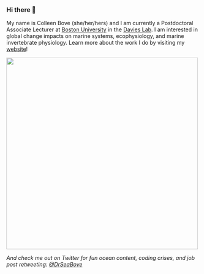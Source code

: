### Hi there 👋

My name is Colleen Bove (she/her/hers) and I am currently a Postdoctoral Associate Lecturer at [Boston University](https://www.bu.edu/biology/) in the [Davies Lab](http://sites.bu.edu/davieslab/). I am interested in global change impacts on marine systems, ecophysiology, and marine invertebrate physiology. Learn more about the work I do by visiting my [website](https://colleenbove.science)!

<img src="https://user-images.githubusercontent.com/45176386/113936889-70663f80-97c6-11eb-943e-c87e500e25ee.JPG" width = "500" />

*And check me out on Twitter for fun ocean content, coding crises, and job post retweeting: [@DrSeaBove](https://twitter.com/DrSeaBove)*
